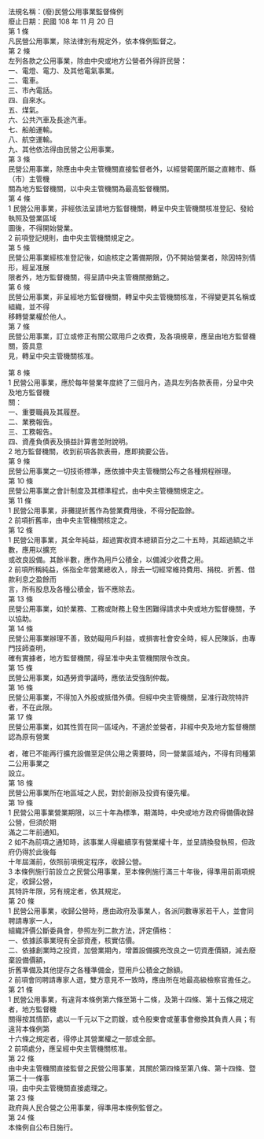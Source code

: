 法規名稱：(廢)民營公用事業監督條例  
廢止日期：民國 108 年 11 月 20 日  
第 1 條  
凡民營公用事業，除法律別有規定外，依本條例監督之。  
第 2 條  
左列各款之公用事業，除由中央或地方公營者外得許民營：  
一、電燈、電力、及其他電氣事業。  
二、電車。  
三、市內電話。  
四、自來水。  
五、煤氣。  
六、公共汽車及長途汽車。  
七、船舶運輸。  
八、航空運輸。  
九、其他依法得由民營之公用事業。  
第 3 條  
民營公用事業，除應由中央主管機關直接監督者外，以經營範圍所屬之直轄市、縣（市）主管機  
關為地方監督機關，以中央主管機關為最高監督機關。  
第 4 條  
1 民營公用事業，非經依法呈請地方監督機關，轉呈中央主管機關核准登記、發給執照及營業區域  
圖後，不得開始營業。  
2 前項登記規則，由中央主管機關規定之。  
第 5 條  
民營公用事業經核准登記後，如逾核定之籌備期限，仍不開始營業者，除因特別情形，經呈准展  
限者外，地方監督機關，得呈請中央主管機關撤銷之。  
第 6 條  
民營公用事業，非呈經地方監督機關，轉呈中央主管機關核准，不得變更其名稱或組織，並不得  
移轉營業權於他人。  
第 7 條  
民營公用事業，訂立或修正有關公眾用戶之收費，及各項規章，應呈由地方監督機關，簽具意  
見，轉呈中央主管機關核准。  


第 8 條  
1 民營公用事業，應於每年營業年度終了三個月內，造具左列各款表冊，分呈中央及地方監督機  
關：  
一、重要職員及其履歷。  
二、業務報告。  
三、工務報告。  
四、資產負債表及損益計算書並附說明。  
2 地方監督機關，收到前項各款表冊，應即摘要公告。  
第 9 條  
民營公用事業之一切技術標準，應依據中央主管機關公布之各種規程辦理。  
第 10 條  
民營公用事業之會計制度及其標準程式，由中央主管機關規定之。  
第 11 條  
1 民營公用事業，非攤提折舊作為營業費用後，不得分配盈餘。  
2 前項折舊率，由中央主管機關核定之。  
第 12 條  
1 民營公用事業，其全年純益，超過實收資本總額百分之二十五時，其超過額之半數，應用以擴充  
或改良設備。其餘半數，應作為用戶公積金，以備減少收費之用。  
2 前項所稱純益，係指全年營業總收入，除去一切經常維持費用、捐稅、折舊、借款利息之盈餘而  
言，所有股息及各種公積金，皆不應除去。  
第 13 條  
民營公用事業，如於業務、工務或財務上發生困難得請求中央或地方監督機關，予以協助。  
第 14 條  
民營公用事業辦理不善，致妨礙用戶利益，或損害社會安全時，經人民陳訴，由專門技師查明，  
確有實據者，地方監督機關，得呈准中央主管機關限令改良。  
第 15 條  
民營公用事業，如遇勞資爭議時，應依法受強制仲裁。  
第 16 條  
民營公用事業，不得加入外股或抵借外債。但經中央主管機關，呈准行政院特許者，不在此限。  
第 17 條  
民營公用事業，如其性質在同一區域內，不適於並營者，非經中央及地方監督機關認為原有營業  


者，確已不能再行擴充設備至足供公用之需要時，同一營業區域內，不得有同種第二公用事業之  
設立。  
第 18 條  
民營公用事業所在地區域之人民，對於創辦及投資有優先權。  
第 19 條  
1 民營公用事業營業期限，以三十年為標準，期滿時，中央或地方政府得備價收歸公營，但須於期  
滿之二年前通知。  
2 如不為前項之通知時，該事業人得繼續享有營業權十年，並呈請換發執照，但政府仍得於此後每  
十年屆滿前，依照前項規定程序，收歸公營。  
3 本條例施行前設立之民營公用事業，至本條例施行滿三十年後，得準用前兩項規定，收歸公營，  
其特許年限，另有規定者，依其規定。  
第 20 條  
1 民營公用事業，收歸公營時，應由政府及事業人，各派同數專家若干人，並會同聘請專家一人，  
組織評價公斷委員會，參照左列二款方法，評定價格：  
一、依據該事業現有全部資產，核實估價。  
二、依據創業時之投資，加營業期內，增置設備擴充改良之一切資產價額，減去廢棄設備價額，  
折舊準備及其他提存之各種準備金，暨用戶公積金之餘額。  
2 前項會同聘請專家人選，雙方意見不一致時，應由所在地最高級檢察官擔任之。  
第 21 條  
1 民營公用事業，有違背本條例第六條至第十二條，及第十四條、第十五條之規定者，地方監督機  
關得按其情節，處以一千元以下之罰鍰，或令股東會或董事會撤換其負責人員；有違背本條例第  
十六條之規定者，得停止其營業權之一部或全部。  
2 前項處分，應呈經中央主管機關核准。  
第 22 條  
由中央主管機關直接監督之民營公用事業，其關於第四條至第八條、第十四條、暨第二十一條事  
項，由中央主管機關直接處理之。  
第 23 條  
政府與人民合營之公用事業，得準用本條例監督之。  
第 24 條  
本條例自公布日施行。  


